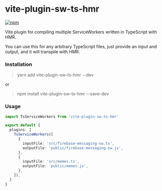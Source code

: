 # vite-plugin-sw-ts-hmr

[![npm](https://img.shields.io/npm/v/vite-plugin-sw-ts-hmr.svg)](https://www.npmjs.com/package/vite-plugin-sw-ts-hmr)

Vite plugin for compiling multiple ServiceWorkers written in TypeScript with HMR.

You can use this for any arbitrary TypeScript files, just provide an input and output,
and it will transpile with HMR.


### Installation

> yarn add vite-plugin-sw-ts-hmr --dev

or
 
> npm install vite-plugin-sw-ts-hmr --save-dev

### Usage

```ts
import TsServiceWorkers from 'vite-plugin-sw-ts-hmr'

export default {
  plugins: [
    TsServiceWorkers([
      {
        inputFile: 'src/firebase-messaging-sw.ts',
        outputFile: 'public/firebase-messaging-sw.js',
      },
      {
        inputFile: 'src/memes.ts',
        outputFile: 'public/memes.js',
      },
    ]),
  ]
}
```
